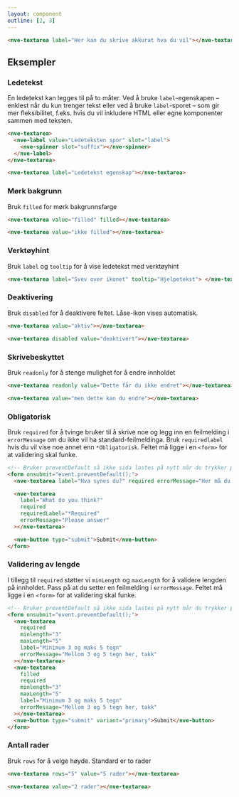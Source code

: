 ```yaml
---
layout: component
outline: [2, 3]
---
```


<CodeExamplePreview>

```html
<nve-textarea label="Her kan du skrive akkurat hva du vil"></nve-textarea>
```

</CodeExamplePreview>

## Eksempler

### Ledetekst

En ledetekst kan legges til på to måter. Ved å bruke `label`-egenskapen – enklest når du kun trenger tekst eller ved å bruke `label`-sporet – som gir mer fleksibilitet, f.eks. hvis du vil inkludere HTML eller egne komponenter sammen med teksten.

<CodeExamplePreview>

```html
<nve-textarea>
  <nve-label value="Ledeteksten spor" slot="label">
    <nve-spinner slot="suffix"></nve-spinner>
  </nve-label>
</nve-textarea>

<nve-textarea label="Ledetekst egenskap"></nve-textarea>
```

</CodeExamplePreview>

### Mørk bakgrunn

Bruk `filled` for mørk bakgrunnsfarge

<CodeExamplePreview>

```html
<nve-textarea value="filled" filled></nve-textarea>

<nve-textarea value="ikke filled"></nve-textarea>
```

</CodeExamplePreview>

### Verktøyhint

Bruk `label` og `tooltip` for å vise ledetekst med verktøyhint

<CodeExamplePreview>

```html
<nve-textarea label="Svev over ikonet" tooltip="Hjelpetekst"> </nve-textarea>
```

</CodeExamplePreview>

### Deaktivering

Bruk `disabled` for å deaktivere feltet. Låse-ikon vises automatisk.

<CodeExamplePreview>

```html
<nve-textarea value="aktiv"></nve-textarea>

<nve-textarea disabled value="deaktivert"></nve-textarea>
```

</CodeExamplePreview>

### Skrivebeskyttet

Bruk `readonly` for å stenge mulighet for å endre innholdet

<CodeExamplePreview>

```html
<nve-textarea readonly value="Dette får du ikke endret"></nve-textarea>

<nve-textarea value="men dette kan du endre"></nve-textarea>
```

</CodeExamplePreview>

### Obligatorisk

Bruk `required` for å tvinge bruker til å skrive noe og legg inn en feilmelding i `errorMessage` om du ikke vil ha standard-feilmeldinga.
Bruk `requiredlabel` hvis du vil vise noe annet enn `*Obligatorisk`. Feltet må ligge i en `<form>` for at validering skal funke.

<CodeExamplePreview>

```html
<!-- Bruker preventDefault så ikke sida lastes på nytt når du trykker på knappen -->
<form onsubmit="event.preventDefault();">
  <nve-textarea label="Hva synes du?" required errorMessage="Her må du skrive noe"></nve-textarea>

  <nve-textarea
    label="What do you think?"
    required
    requiredLabel="*Required"
    errorMessage="Please answer"
  ></nve-textarea>

  <nve-button type="submit">Submit</nve-button>
</form>
```

</CodeExamplePreview>

### Validering av lengde

I tillegg til `required` støtter vi `minLength` og `maxLength` for å validere lengden på innholdet. Pass på at du setter en feilmelding i `errorMessage`.
Feltet må ligge i en `<form>` for at validering skal funke.

<CodeExamplePreview>

```html
<!-- Bruker preventDefault så ikke sida lastes på nytt når du trykker på knappen -->
<form onsubmit="event.preventDefault();">
  <nve-textarea
    required
    minlength="3"
    maxLength="5"
    label="Minimum 3 og maks 5 tegn"
    errorMessage="Mellom 3 og 5 tegn her, takk"
  ></nve-textarea>
  <nve-textarea
    filled
    required
    minlength="3"
    maxLength="5"
    label="Minimum 3 og maks 5 tegn"
    errorMessage="Mellom 3 og 5 tegn her, takk"
  ></nve-textarea>
  <nve-button type="submit" variant="primary">Submit</nve-button>
</form>
```

</CodeExamplePreview>

### Antall rader

Bruk `rows` for å velge høyde. Standard er to rader

<CodeExamplePreview>

```html
<nve-textarea rows="5" value="5 rader"></nve-textarea>

<nve-textarea value="2 rader"></nve-textarea>
```

</CodeExamplePreview>
